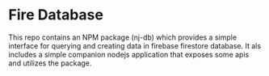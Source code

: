 # Fire Database

This repo contains an NPM package (nj-db) which provides a simple interface for querying and creating data in firebase firestore database. It als includes a simple companion nodejs application that exposes some apis and utilizes the package. 
